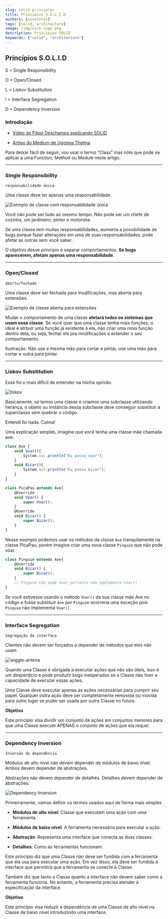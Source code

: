 ```yaml
---
slug: solid-principles
title: Princípios S.O.L.I.D
authors: [nixoletas]
tags: [solid, architecture]
image: /img/nick-logo.png
description: Princípios SOLID   
keywords: ["solid", "architecture"]
---
```


## Princípios S.O.L.I.D

S = Single Responsibility

O = Open/Closed

L = Liskov Substitution

I = Interface Segregation

D = Dependency Inversion

<!-- truncate -->

### Introdução

- [Vídeo do Filipe Deschamps explicando SOLID](https://www.youtube.com/watch?v=6SfrO3D4dHM)

- [Artigo do Medium de Ugonna Thelma](https://medium.com/backticks-tildes/the-s-o-l-i-d-principles-in-pictures-b34ce2f1e898)

Para deixar fácil de seguir, vou usar o termo “Class” mas note que pode se aplicar a uma Function, Method ou Module neste artigo.

---

### Single Responsibility
`responsabilidade única`

Uma classe deve ter apenas uma responsabilidade.

![Exemplo de classe com responsabilidade única](/img/blog/single-responsibility.webp)

Você não pode ser tudo ao mesmo tempo. Não pode ser um chefe de cozinha, um jardineiro, pintor e motorista.

Se uma classe tem muitas responsabilidades, aumenta a possibilidade de bugs porque fazer alterações em uma de suas responsabilidades, pode afetar as outras sem você saber.

O objetivo desse princípio é separar comportamentos. **Se bugs aparecerem, afetam apenas uma responsabilidade**.

---

### Open/Closed
`aberto/fechado`

Uma classe deve ser fechada para modificações, mas aberta para extensões.

![Exemplo de classe aberta para extensões](/img/blog/open-closed.webp)

Mudar o comportamento de uma classe **afetará todos os sistemas que usam essa classe**. Se você quer que uma classe tenha mais funções, o ideal é atrbuir uma função já existente à ela, não criar uma nova função dentro dela, ou seja, fechar ela pra modificações e extender o seu comportamento.

Ilustração: Não use a mesma mão para cortar e pintar, use uma mão para cortar e outra para pintar.

---

### Liskov Substitution

Esse foi o mais difícil de entender na minha opinião.

![liskov](/img/blog/liskov.webp)

Basicamente, se temos uma classe e criamos uma subclasse utilizando herança, o objeto ou instância dessa subclasse deve conseguir substituir a superclasse sem quebrar o código. 

Entendi foi nada. Calma!

Uma explicação simples, imagine que você tenha uma classe mãe chamada ave:

```javascript
class Ave {
    void Voar(){
        System.out.println("Eu posso voar");
    }
    void Bicar(){
        System.out.println("Eu posso bicar");
    }
}

class PicaPau extends Ave{
    @Override
    void Voar() {
        super.Voar();
    }
    @Override
    void Bicar() {
        super.Bicar();
    }
}
```

Nesse exemplo podemos usar os métodos da classe `Ave` tranquilamente na classe PicaPau, porém imagine criar uma nova classe `Pinguim` que não pode voar. 

```javascript
class Pinguim extends Ave{
    @Override
    void Bicar() {
        super.Bicar();
    }
    // Pinguim não pode voar portanto não implementa Voar()
}
```

Se você estivesse usando o método `Voar()` da sua classe mãe Ave no código e fosse substituir `Ave` por `Pinguim` ocorreria uma exceção pois `Pinguim` não implementa `Voar()`

---

### Interface Segregation

`Segregação de interface`

Clientes não devem ser forçados a depender de métodos que eles não usam

![wiggle-antena](/img/blog/wiggle-antena.webp)

Quando uma Classe é obrigada a executar ações que não são úteis, isso é um desperdício e pode produzir bugs inesperados se a Classe não tiver a capacidade de executar essas ações.

Uma Classe deve executar apenas as ações necessárias para cumprir seu papel. Qualquer outra ação deve ser completamente removida ou movida para outro lugar se puder ser usada por outra Classe no futuro.

**Objetivo**

Este princípio visa dividir um conjunto de ações em conjuntos menores para que uma Classe execute APENAS o conjunto de ações que ela requer.

---

### Dependency Inversion
`Inversão de dependência`

Módulos de alto nível não devem depender de módulos de baixo nível. Ambos devem depender de abstrações.

Abstrações não devem depender de detalhes. Detalhes devem depender de abstrações.

![Dependency Inversion](/img/blog/dependency-inversion.webp)

Primeiramente, vamos definir os termos usados aqui de forma mais simples

- **Módulos de alto nível**: Classe que executam uma ação com uma ferramenta.
- **Módulos de baixo nível**: A ferramenta necessária para executar a ação.

- **Abstração**: Representa uma interface que conecta as duas classes.

- **Detalhes**: Como as ferramentas funcionam.

Este princípio diz que uma Classe não deve ser fundida com a ferramenta que ela usa para executar uma ação. Em vez disso, ela deve ser fundida à interface que permitirá que a ferramenta se conecte à Classe.

Também diz que tanto a Classe quanto a interface não devem saber como a ferramenta funciona. No entanto, a ferramenta precisa atender à especificação da interface.

**Objetivo**

Este princípio visa reduzir a dependência de uma Classe de alto nível na Classe de baixo nível introduzindo uma interface.
